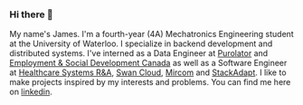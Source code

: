 ### Hi there 👋

My name's James. I'm a fourth-year (4A) Mechatronics Engineering student at the University of Waterloo. I specialize in backend development and distributed systems. I've interned as a Data Engineer at [Purolator](https://www.purolator.com/en) and [Employment & Social Development Canada](https://www.canada.ca/en/employment-social-development.html) as well as a Software Engineer at [Healthcare Systems R&A](http://www.healthcare-systems.ca/), [Swan Cloud](https://swanchain.io/), [Mircom](https://mircom.com/) and [StackAdapt](https://www.stackadapt.com/). I like to make projects inspired by my interests and problems. You can find me here on [linkedin](https://www.linkedin.com/in/jameschen416/). 
